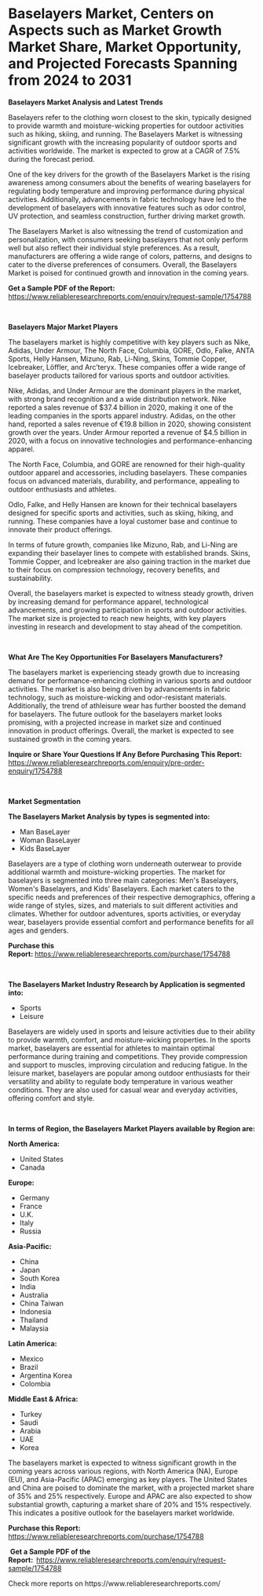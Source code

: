 <p><h1>Baselayers Market, Centers on Aspects such as Market Growth Market Share, Market Opportunity, and Projected Forecasts Spanning from 2024 to 2031</h1></p><p><strong>Baselayers Market Analysis and Latest Trends</strong></p>
<p><p>Baselayers refer to the clothing worn closest to the skin, typically designed to provide warmth and moisture-wicking properties for outdoor activities such as hiking, skiing, and running. The Baselayers Market is witnessing significant growth with the increasing popularity of outdoor sports and activities worldwide. The market is expected to grow at a CAGR of 7.5% during the forecast period.</p><p>One of the key drivers for the growth of the Baselayers Market is the rising awareness among consumers about the benefits of wearing baselayers for regulating body temperature and improving performance during physical activities. Additionally, advancements in fabric technology have led to the development of baselayers with innovative features such as odor control, UV protection, and seamless construction, further driving market growth.</p><p>The Baselayers Market is also witnessing the trend of customization and personalization, with consumers seeking baselayers that not only perform well but also reflect their individual style preferences. As a result, manufacturers are offering a wide range of colors, patterns, and designs to cater to the diverse preferences of consumers. Overall, the Baselayers Market is poised for continued growth and innovation in the coming years.</p></p>
<p><strong>Get a Sample PDF of the Report:&nbsp;</strong> <a href="https://www.reliableresearchreports.com/enquiry/request-sample/1754788">https://www.reliableresearchreports.com/enquiry/request-sample/1754788</a></p>
<p>&nbsp;</p>
<p><strong>Baselayers Major Market Players</strong></p>
<p><p>The baselayers market is highly competitive with key players such as Nike, Adidas, Under Armour, The North Face, Columbia, GORE, Odlo, Falke, ANTA Sports, Helly Hansen, Mizuno, Rab, Li-Ning, Skins, Tommie Copper, Icebreaker, Löffler, and Arc’teryx. These companies offer a wide range of baselayer products tailored for various sports and outdoor activities.</p><p>Nike, Adidas, and Under Armour are the dominant players in the market, with strong brand recognition and a wide distribution network. Nike reported a sales revenue of $37.4 billion in 2020, making it one of the leading companies in the sports apparel industry. Adidas, on the other hand, reported a sales revenue of €19.8 billion in 2020, showing consistent growth over the years. Under Armour reported a revenue of $4.5 billion in 2020, with a focus on innovative technologies and performance-enhancing apparel.</p><p>The North Face, Columbia, and GORE are renowned for their high-quality outdoor apparel and accessories, including baselayers. These companies focus on advanced materials, durability, and performance, appealing to outdoor enthusiasts and athletes.</p><p>Odlo, Falke, and Helly Hansen are known for their technical baselayers designed for specific sports and activities, such as skiing, hiking, and running. These companies have a loyal customer base and continue to innovate their product offerings.</p><p>In terms of future growth, companies like Mizuno, Rab, and Li-Ning are expanding their baselayer lines to compete with established brands. Skins, Tommie Copper, and Icebreaker are also gaining traction in the market due to their focus on compression technology, recovery benefits, and sustainability.</p><p>Overall, the baselayers market is expected to witness steady growth, driven by increasing demand for performance apparel, technological advancements, and growing participation in sports and outdoor activities. The market size is projected to reach new heights, with key players investing in research and development to stay ahead of the competition.</p></p>
<p>&nbsp;</p>
<p><strong>What Are The Key Opportunities For Baselayers Manufacturers?</strong></p>
<p><p>The baselayers market is experiencing steady growth due to increasing demand for performance-enhancing clothing in various sports and outdoor activities. The market is also being driven by advancements in fabric technology, such as moisture-wicking and odor-resistant materials. Additionally, the trend of athleisure wear has further boosted the demand for baselayers. The future outlook for the baselayers market looks promising, with a projected increase in market size and continued innovation in product offerings. Overall, the market is expected to see sustained growth in the coming years.</p></p>
<p><strong>Inquire or Share Your Questions If Any Before Purchasing This Report:</strong> <a href="https://www.reliableresearchreports.com/enquiry/pre-order-enquiry/1754788">https://www.reliableresearchreports.com/enquiry/pre-order-enquiry/1754788</a></p>
<p>&nbsp;</p>
<p><strong>Market Segmentation</strong></p>
<p><strong>The Baselayers Market Analysis by types is segmented into:</strong></p>
<p><ul><li>Man BaseLayer</li><li>Woman BaseLayer</li><li>Kids BaseLayer</li></ul></p>
<p><p>Baselayers are a type of clothing worn underneath outerwear to provide additional warmth and moisture-wicking properties. The market for baselayers is segmented into three main categories: Men's Baselayers, Women's Baselayers, and Kids' Baselayers. Each market caters to the specific needs and preferences of their respective demographics, offering a wide range of styles, sizes, and materials to suit different activities and climates. Whether for outdoor adventures, sports activities, or everyday wear, baselayers provide essential comfort and performance benefits for all ages and genders.</p></p>
<p><strong>Purchase this Report:&nbsp;</strong><a href="https://www.reliableresearchreports.com/purchase/1754788">https://www.reliableresearchreports.com/purchase/1754788</a></p>
<p>&nbsp;</p>
<p><strong>The Baselayers Market Industry Research by Application is segmented into:</strong></p>
<p><ul><li>Sports</li><li>Leisure</li></ul></p>
<p><p>Baselayers are widely used in sports and leisure activities due to their ability to provide warmth, comfort, and moisture-wicking properties. In the sports market, baselayers are essential for athletes to maintain optimal performance during training and competitions. They provide compression and support to muscles, improving circulation and reducing fatigue. In the leisure market, baselayers are popular among outdoor enthusiasts for their versatility and ability to regulate body temperature in various weather conditions. They are also used for casual wear and everyday activities, offering comfort and style.</p></p>
<p>&nbsp;</p>
<p><strong>In terms of Region, the Baselayers Market Players available by Region are:</strong></p>
<p>
    <p> <strong> North America: </strong>
        <ul>
            <li>United States</li>
            <li>Canada</li>
        </ul>
        </p> 
    <p> <strong> Europe: </strong>
        <ul>
            <li>Germany</li>
            <li>France</li>
            <li>U.K.</li>
            <li>Italy</li>
            <li>Russia</li>
        </ul>
        </p> 
    <p> <strong> Asia-Pacific: </strong>
        <ul>
            <li>China</li>
            <li>Japan</li>
            <li>South Korea</li>
            <li>India</li>
            <li>Australia</li>
            <li>China Taiwan</li>
            <li>Indonesia</li>
            <li>Thailand</li>
            <li>Malaysia</li>
        </ul>
        </p> 
    <p> <strong> Latin America: </strong>
        <ul>
            <li>Mexico</li>
            <li>Brazil</li>
            <li>Argentina Korea</li>
            <li>Colombia</li>
        </ul>
        </p> 
    <p> <strong> Middle East & Africa: </strong>
        <ul>
            <li>Turkey</li>
            <li>Saudi</li>
            <li>Arabia</li>
            <li>UAE</li>
            <li>Korea</li>
        </ul>
    </p>
    </p>
<p><p>The baselayers market is expected to witness significant growth in the coming years across various regions, with North America (NA), Europe (EU), and Asia-Pacific (APAC) emerging as key players. The United States and China are poised to dominate the market, with a projected market share of 35% and 25% respectively. Europe and APAC are also expected to show substantial growth, capturing a market share of 20% and 15% respectively. This indicates a positive outlook for the baselayers market worldwide.</p></p>
<p><strong>Purchase this Report: </strong><a href="https://www.reliableresearchreports.com/purchase/1754788">https://www.reliableresearchreports.com/purchase/1754788</a></p>
<p>&nbsp;<strong>Get a Sample PDF of the Report:&nbsp;&nbsp;</strong><a href="https://www.reliableresearchreports.com/enquiry/request-sample/1754788">https://www.reliableresearchreports.com/enquiry/request-sample/1754788</a></p>
<p><strong></strong></p>
<p>Check more reports on https://www.reliableresearchreports.com/</p>